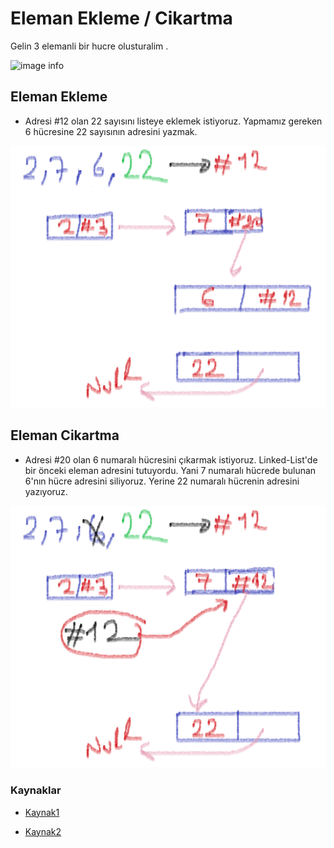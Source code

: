 # Eleman Ekleme / Cikartma 

Gelin 3 elemanli bir hucre olusturalim .

![image info](/Images/ilk-ad%C4%B1m.png)

## Eleman Ekleme 
* Adresi #12 olan 22 sayısını listeye eklemek istiyoruz. Yapmamız gereken 6 hücresine 22 sayısının adresini yazmak.

![image info](/Images/eleman-ekleme2.png)

## Eleman Cikartma 

* Adresi #20 olan 6 numaralı hücresini çıkarmak istiyoruz. Linked-List'de bir önceki eleman adresini tutuyordu. Yani 7 numaralı hücrede bulunan 6'nın hücre adresini siliyoruz. Yerine 22 numaralı hücrenin adresini yazıyoruz.

![image info](/Images/eleman-%C3%A7%C4%B1karma.png)

### Kaynaklar



* [Kaynak1](https://medium.com/@tolgahan.cepel/do%C4%9Frusal-veri-yap%C4%B1lar%C4%B1-2-ba%C4%9Fl%C4%B1-liste-linked-list-8e5d3d84c41f)

 * [Kaynak2](https://medium.com/@tolgahan.cepel/do%C4%9Frusal-veri-yap%C4%B1lar%C4%B1-2-ba%C4%9Fl%C4%B1-liste-linked-list-8e5d3d84c41f)